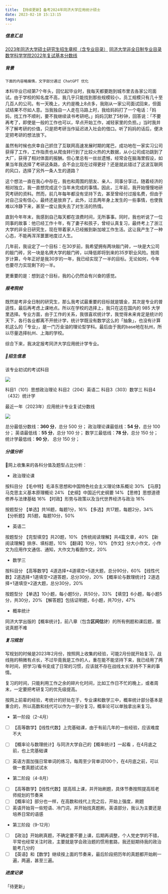 ```yaml
---
title: 【持续更新】备考2024年同济大学应用统计硕士
date: 2023-02-10 15:13:15
tags:
---
```


##### 信息汇总
[2023年同济大学硕士研究生招生章程（含专业目录）](https://yz.tongji.edu.cn/info/1018/2858.htm)
[同济大学非全日制专业目录](https://yz.tongji.edu.cn/2023shuoshizhuanyemulu-feiquan.pdf)
[数学科学学院2022年复试基本分数线](https://yz.tongji.edu.cn/102-shuxue.pdf)

##### 背景

```
下面的内容略煽情，文字部分通过 ChatGPT 优化
```

本科毕业已经第7个年头，回忆起毕业时，我每天都要跑到城市里去各家公司面试。由于学校的知名度不高，我几乎只能找到那些规模较小，员工规模只有几十至几百人的公司。有一天晚上，大约是晚上8点多，我刚从一家公司面试回来，但面试结果不尽如人意。当我独自一人走在马路上时，我给妈妈打了一个电话：「妈妈，找工作不顺利，要不我继续读书考研吧。」妈妈沉默了5秒钟，回答说：「不要再考了，即使是一般的工作也可以，早点开始工作，减轻家里的负担。」当时我并不了解考研的价值，只是把考研当作延迟进入社会的借口。听了妈妈的话后，便决定把考研的想法放下。

虽然有时候也庆幸自己抓住了互联网高速发展时期的尾巴，成功地在一家实习公司获得了工作，工作指责也从爬虫转行到了比较火热的大数据，从小公司成功跳到了大厂，获得了相对体面的报酬。但心里总有一丝丝遗憾，经常会在脑海里假设，如果当年我选择了考研这条路，会不会比现在过得更好？还是就此错过了这波互联网的风口，选择了另外一条人生的道路？

这个想法一直在我心中存在，我也和周围的朋友、亲人、同事分享过。随着经济的相对独立，我一直想完成这个当年未完成的事情。因此，三年前，我开始慢慢地研究考研的资料。然而，前几年每年都没有坚持下去，甚至曾经付过报名费，但由于对自己没有信心，最终还是放弃了。此外，过去两年身上发生的一些事情，也使我难以冷静下来，甚至一度让我失去了对生活的热情。

直到今年年末，我感到自己每天都在浪费时间，无所事事。同时，我也听说了一位同事的故事：他已经工作十年，有了妻子和孩子，曾经认真复习，最终考上了浙江大学的非全日研究生，现在带着家人已经搬到新加坡工作生活。这让我产生了一种心态，不能再浑浑噩噩地度过人生。

几年前，我设定了一个目标：在30岁前，我希望拥有两块敲门砖，一块是大公司的敲门砖，另一块是名牌大学的敲门砖，以降低即将到来的35岁职业风险。按周岁计算，今年正好是我30岁的一年，我已经实现了一半的目标。无论如何，今年也要尽力实现剩下的一半。

更重要的是：想到这个目标，我的心仍然会有兴奋的感觉。

##### 报考院校
既然是考非全日制的研究生，那么我考试最重要的目标就是镀金，其次是专业的普适性，最后再考虑上课地点。所以在学校的选择上，我只在这在国内的 985 大学里选择。专业方面，由于工作的关系，我很喜欢统计学，我觉得未来肯定是统计的天下，各行各业都离不开统计学，统计学既没有数学这么的「抽象」，也没有计算机这么的「专业」，是一门万金油的理论型学科。最后由于我的base地在杭州，所以尽量选择杭州、上海的学校。

综合下来，我决定报考同济大学应用统计学专业。

##### 招生信息
该专业初试的考试科目

![](https://timeline229-image.oss-cn-hangzhou.aliyuncs.com/2023-target-no1/16762719675011.jpg)


科目1（101）思想政治理论
科目2（204）英语二
科目3（303）数学三
科目4（432）统计学

最近一年（2023年）应用统计专业复试分数线

![](https://timeline229-image.oss-cn-hangzhou.aliyuncs.com/2023-target-no1/16762719316693.jpg)


总分最低分数线：**360 分**，总分 500 分；
政治理论课最低线：**54 分**，总分 100 分；
英语最低线：**55 分**，总分 100 分；
数学三最低线：**78 分**，总分 150 分；
统计学最低线：**90 分**， 总分 150 分；

##### 分值分析

网上收集来的各科分值及题型占比分析：

- 政治理论课

按科目分
【毛中特】毛泽东思想和中国特色社会主义理论体系概论 30%
【马原】马克思主义基本原理概论 24% 
【史纲】中国近代史纲要 14%
【思修】思想道德修养与法律基础 16%
【时政】形势与政策以及当代世界经济与政治 16%

按题型分
【单选】共16题，每题1分，16%
【多选】共17题，每题2分，34%
【分析题】共5题，每题10分，50%

- 英语二

按题型分
【完型填空】共20题，10%
【传统阅读理解】共4篇文章，40%
【新阅读理解】排序、填标题，10%
【翻译】10分，10%
【作文】分大小作文，小作文为应用作文通信、通知，大作文为看图作文，20%

- 数学三

按科目分
【高等数学】4道选择+4道填空+5道大题，总分90分，60%
【线性代数】2道选择+1道填空+2道答题，总分30分，20%
【概率论与数理统计】2道选择+1道填空+2道大题，总分30分，20%

按题型分
【单选】10小题，每小题5分，共50分，33%
【填空】6小题，每小题5分，共30分，20%
【解答题】包括证明题，6小题，共70分，47%

- 概率统计

同济大学出版的【概率统计】，前八章（包含**区间估计**）的所有例题和课后题，据说真题不难

##### 复习规划

写规划的时候是2023年2月份，按照网上收集的经验，可能2月份就开始复习，战线拖的稍微有点长，不过毕竟我是工作的人，重在能不能坚持下来，我已经用了两年时间，把学习/看书变成了日常的习惯，应该就不存在战线太长坚持不下来的事情。

复习的时间，只能利用工作之余的碎片化时间，比如工作日不忙的晚上，或者周末，一定要把考研复习的优先级提高。

按网上前辈的经验，考统计的好处在于，专业课和数学三中，概率统计部分基本是重合的，所以高数和线代可以作为一部分复习，概率论可以单独拿出来复习。

- 第一阶段（2-4月）

- [ ] 【高等数学】【线性代数】上完基础课，由于有前几年的一些经验，应该难度不大
- [ ] 【概率论与数理统计】与同济大学自己的【概率统计】一起看 ，在4月底之前，也上完基础课
- [ ] 英语方面加强日常单词的练习，每周至少背单词100个，在4月底之前，可以做一套真题试试水


- 第二阶段（4-8月）
 
 - [ ] 【高等数学】【线性代数】提高班上课，并开始刷题，具体节奏按照提高班老师规划的节奏来
 - [ ] 【概率论】部分也一样，在高数和线代上完之后，开始上强度，刷题
 - [ ] 英语开始背一些短语、冷门词，并开始找真题刷，英语部分，我认为主要还是培养日常的语感  

 - 第三阶段（9-12月）
 - [ ] 【政治】开始刷真题，不确定要不要上课，后期再调整，个人党史学的不错，平常也经常关注时政，主要就是学会政治题的惯用套路，我还挺期待我的政治能考几分的
 - [ ] 【英语】和【数学】继续按上面的节奏来，最后阶段把历年的真题都开始刷一遍，两遍，甚至三遍。

 ##### 进度记录
 「待更新」
  